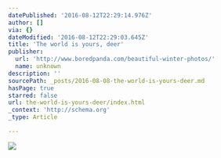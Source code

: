 ```yaml
---
datePublished: '2016-08-12T22:29:14.976Z'
author: []
via: {}
dateModified: '2016-08-12T22:29:03.645Z'
title: 'The world is yours, deer'
publisher:
  url: 'http://www.boredpanda.com/beautiful-winter-photos/'
  name: unknown
description: ''
sourcePath: _posts/2016-08-08-the-world-is-yours-deer.md
hasPage: true
starred: false
url: the-world-is-yours-deer/index.html
_context: 'http://schema.org'
_type: Article

---
```

![](https://the-grid-user-content.s3-us-west-2.amazonaws.com/25b1b4d3-8ffa-451b-9fc8-97bad00e778e.jpg)